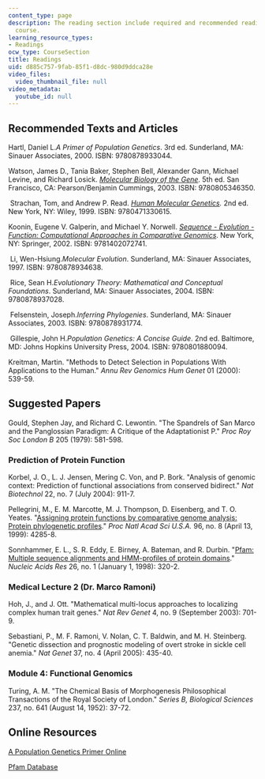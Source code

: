 ```yaml
---
content_type: page
description: The reading section include required and recommended readings for this
  course.
learning_resource_types:
- Readings
ocw_type: CourseSection
title: Readings
uid: d885c757-9fab-85f1-d8dc-980d9ddca28e
video_files:
  video_thumbnail_file: null
video_metadata:
  youtube_id: null
---
```


Recommended Texts and Articles
------------------------------

Hartl, Daniel L._A Primer of Population Genetics_. 3rd ed. Sunderland, MA: Sinauer Associates, 2000. ISBN: 9780878933044.

Watson, James D., Tania Baker, Stephen Bell, Alexander Gann, Michael Levine, and Richard Losick. [_Molecular Biology of the Gene_](https://www.amazon.com/Molecular-Biology-Gene-James-Watson/dp/080539592X). 5th ed. San Francisco, CA: Pearson/Benjamin Cummings, 2003. ISBN: 9780805346350.

 Strachan, Tom, and Andrew P. Read. [_Human Molecular Genetics_](http://hmg.oxfordjournals.org/)_._ 2nd ed. New York, NY: Wiley, 1999. ISBN: 9780471330615.

Koonin, Eugene V. Galperin, and Michael Y. Norwell. [_Sequence - Evolution - Function: Computational Approaches in Comparative Genomics_](http://www.ncbi.nlm.nih.gov/books/bv.fcgi?call=bv.View..ShowTOC&rid=sef.TOC&depth=10). New York, NY: Springer, 2002. ISBN: 9781402072741.

 Li, Wen-Hsiung._Molecular Evolution_. Sunderland, MA: Sinauer Associates, 1997. ISBN: 9780878934638.

 Rice, Sean H._Evolutionary Theory: Mathematical and Conceptual Foundations_. Sunderland, MA: Sinauer Associates, 2004. ISBN: 9780878937028.

 Felsenstein, Joseph._Inferring Phylogenies_. Sunderland, MA: Sinauer Associates, 2003. ISBN: 9780878931774.

 Gillespie, John H._Population Genetics: A Concise Guide_. 2nd ed. Baltimore, MD: Johns Hopkins University Press, 2004. ISBN: 9780801880094.

Kreitman, Martin. "Methods to Detect Selection in Populations With Applications to the Human." _Annu Rev Genomics Hum Genet_ 01 (2000): 539-59.

Suggested Papers
----------------

Gould, Stephen Jay, and Richard C. Lewontin. "The Spandrels of San Marco and the Panglossian Paradigm: A Critique of the Adaptationist P." _Proc Roy Soc London B_ 205 (1979): 581-598.

### Prediction of Protein Function

Korbel, J. O., L. J. Jensen, Mering C. Von, and P. Bork. "Analysis of genomic context: Prediction of functional associations from conserved bidirect." _Nat Biotechnol_ 22, no. 7 (July 2004): 911-7.

Pellegrini, M., E. M. Marcotte, M. J. Thompson, D. Eisenberg, and T. O. Yeates. "[Assigning protein functions by comparative genome analysis: Protein phylogenetic profiles](http://www.ncbi.nlm.nih.gov/entrez/query.fcgi?cmd=Retrieve&db=pubmed&dopt=Abstract&list_uids=10200254&query_hl=5)." _Proc Natl Acad Sci U.S.A._ 96, no. 8 (April 13, 1999): 4285-8.

Sonnhammer, E. L., S. R. Eddy, E. Birney, A. Bateman, and R. Durbin. "[Pfam: Multiple sequence alignments and HMM-profiles of protein domains](http://www.ncbi.nlm.nih.gov/entrez/query.fcgi?cmd=Retrieve&db=pubmed&dopt=Abstract&list_uids=9399864&query_hl=15)." _Nucleic Acids Res_ 26, no. 1 (January 1, 1998): 320-2.

### Medical Lecture 2 (Dr. Marco Ramoni)

Hoh, J., and J. Ott. "Mathematical multi-locus approaches to localizing complex human trait genes." _Nat Rev Genet_ 4, no. 9 (September 2003): 701-9.

Sebastiani, P., M. F. Ramoni, V. Nolan, C. T. Baldwin, and M. H. Steinberg. "Genetic dissection and prognostic modeling of overt stroke in sickle cell anemia." _Nat Genet_ 37, no. 4 (April 2005): 435-40.

### Module 4: Functional Genomics

Turing, A. M. "The Chemical Basis of Morphogenesis Philosophical Transactions of the Royal Society of London." _Series B, Biological Sciences_ 237, no. 641 (August 14, 1952): 37-72.

Online Resources
----------------

[A Population Genetics Primer Online](http://en.wikipedia.org/wiki/Population_genetics)

[Pfam Database](http://pfam.xfam.org/)